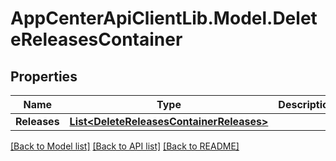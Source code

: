 # AppCenterApiClientLib.Model.DeleteReleasesContainer
## Properties

Name | Type | Description | Notes
------------ | ------------- | ------------- | -------------
**Releases** | [**List&lt;DeleteReleasesContainerReleases&gt;**](DeleteReleasesContainerReleases.md) |  | 

[[Back to Model list]](../README.md#documentation-for-models) [[Back to API list]](../README.md#documentation-for-api-endpoints) [[Back to README]](../README.md)


